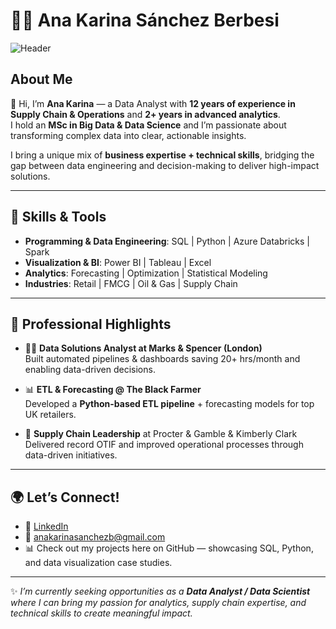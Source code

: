 # 👩‍💻 Ana Karina Sánchez Berbesi  

![Header](https://cdn.abacus.ai/images/c00675e1-51f0-456e-9ae5-9a2357184b8f.png)

## About Me  
🌸 Hi, I’m **Ana Karina** — a Data Analyst with **12 years of experience in Supply Chain & Operations** and **2+ years in advanced analytics**.  
I hold an **MSc in Big Data & Data Science** and I’m passionate about transforming complex data into clear, actionable insights.  

I bring a unique mix of **business expertise + technical skills**, bridging the gap between data engineering and decision-making to deliver high-impact solutions.  

---

## 🔧 Skills & Tools  
- **Programming & Data Engineering**: SQL | Python | Azure Databricks | Spark  
- **Visualization & BI**: Power BI | Tableau | Excel  
- **Analytics**: Forecasting | Optimization | Statistical Modeling  
- **Industries**: Retail | FMCG | Oil & Gas | Supply Chain  

---

## 💼 Professional Highlights  
- 👩‍💻 **Data Solutions Analyst at Marks & Spencer (London)**  
   Built automated pipelines & dashboards saving 20+ hrs/month and enabling data-driven decisions.  

- 📊 **ETL & Forecasting @ The Black Farmer**  
   Developed a **Python-based ETL pipeline** + forecasting models for top UK retailers.  

- 🚀 **Supply Chain Leadership** at Procter & Gamble & Kimberly Clark  
   Delivered record OTIF and improved operational processes through data-driven initiatives.  

---

## 🌍 Let’s Connect!  
- 💼 [LinkedIn](https://www.linkedin.com/in/anaberbesi/)  
- 📧 anakarinasanchezb@gmail.com  
- 📊 Check out my projects here on GitHub — showcasing SQL, Python, and data visualization case studies.  

---

✨ *I’m currently seeking opportunities as a **Data Analyst / Data Scientist** where I can bring my passion for analytics, supply chain expertise, and technical skills to create meaningful impact.*
